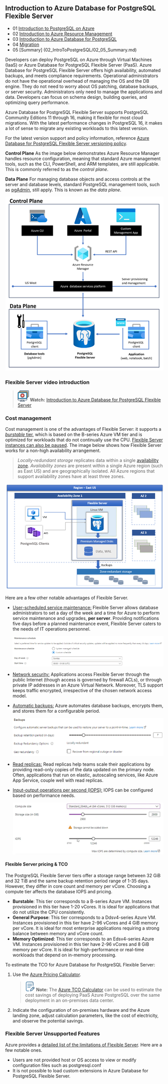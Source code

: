 ## Introduction to Azure Database for PostgreSQL Flexible Server

- 01 [Introduction to PostgreSQL on Azure](02_IntroToPostgreSQL/02_01_Introduction_to_PostgreSQL_on_Azure.md)
- 02 [Introduction to Azure Resource Management](02_IntroToPostgreSQL/02_02_Introduction_to_Azure_resource_mgmt.md)
- 03 [Introduction to Azure Database for PostgreSQL](02_IntroToPostgreSQL/02_03_Introduction_to_Azure_PaaS_PostgreSQL.md)
- 04 [Migration](02_IntroToPostgreSQL/02_04_Migration.md)
- 05 [Summary] (02_IntroToPostgreSQL/02_05_Summary.md)

Developers can deploy PostgreSQL on Azure through Virtual Machines (IaaS) or Azure Database for PostgreSQL Flexible Server (PaaS). Azure Database for PostgreSQL Flexible Server offers high availability, automated backups, and meets compliance requirements. Operational administrators do not have the operational overhead of managing the OS and the DB engine. They do not need to worry about OS patching, database backups, or server security. Administrators only need to manage the applications and data. Developers can focus on schema design, building queries, and optimizing query performance.

Azure Database for PostgreSQL Flexible Server supports PostgreSQL Community Editions 11 through 16, making it flexible for most cloud migrations. With the latest performance changes in PostgreSQL 16, it makes a lot of sense to migrate any existing workloads to this latest version.

For the latest version support and policy information, reference [Azure Database for PostgreSQL Flexible Server versioning policy](https://learn.microsoft.com/azure/postgresql/single-server/concepts-version-policy).

**Control Plane**
As the image below demonstrates Azure Resource Manager handles resource configuration, meaning that standard Azure management tools, such as the CLI, PowerShell, and ARM templates, are still applicable. This is commonly referred to as the *control plane*.

**Data Plane**
For managing database objects and access controls at the server and database levels, standard PostgreSQL management tools, such as [pgAdmin](https://www.pgadmin.org/), still apply. This is known as the *data plane*.

![This image demonstrates the control and data plane for Azure Database for PostgreSQL Flexible Server.](./media/postgresql-conceptual-diagram.png "Control plane for Azure Database for PostgreSQL Flexible Server")

### Flexible Server video introduction

>![Watch icon](media/watch.png "Watch") **Watch:** [Introduction to Azure Database for PostgreSQL Flexible Server](https://youtu.be/NSEmJfUgNzE)

### Cost management

Cost management is one of the advantages of Flexible Server: it supports a [*burstable* tier](https://learn.microsoft.com/azure/postgresql/flexible-server/concepts-compute-storage), which is based on the B-series Azure VM tier and is optimized for workloads that do not continually use the CPU. [Flexible Server instances can also be paused](https://learn.microsoft.com/azure/postgresql/flexible-server/how-to-stop-start-server-portal). The image below shows how Flexible Server works for a non-high availability arrangement.

> *Locally-redundant storage* replicates data within a single [availability zone](https://learn.microsoft.com/azure/availability-zones/az-overview). *Availability zones* are present within a single Azure region (such as East US) and are geographically isolated. All Azure regions that support availability zones have at least three zones.

![This image demonstrates how PostgreSQL Flexible Server works, with compute, storage, and backup storage.](./media/flexible-server.png "Operation of PostgreSQL Flexible Server")

Here are a few other notable advantages of Flexible Server.

- [User-scheduled service maintenance:](https://learn.microsoft.com/azure/postgresql/flexible-server/concepts-maintenance) Flexible Server allows database administrators to set a day of the week and a time for Azure to perform service maintenance and upgrades, **per server**. Providing notifications five days before a planned maintenance event, Flexible Server caters to the needs of IT operations personnel.

  ![This image demonstrates how to set a custom maintenance schedule in Flexible Server.](media/custom_maintenance_schedule.png "Setting a custom maintenance schedule")

- [Network security:](https://learn.microsoft.com/azure/postgresql/flexible-server/concepts-security) Applications access Flexible Server through the public Internet (though access is governed by firewall ACLs), or through private IP addresses in an Azure Virtual Network. Moreover, TLS support keeps traffic encrypted, irrespective of the chosen network access model.

- [Automatic backups:](https://learn.microsoft.com/azure/postgresql/flexible-server/concepts-backup-restore) Azure automates database backups, encrypts them, and stores them for a configurable period.

  ![This image demonstrates how to configure Flexible Server automatic backups.](media/postgresql_backup_configuration.png "Configuring automatic backups")

- [Read replicas:](https://learn.microsoft.com/azure/postgresql/flexible-server/concepts-read-replicas) Read replicas help teams scale their applications by providing read-only copies of the data updated on the primary node. Often, applications that run on elastic, autoscaling services, like Azure App Service, couple well with read replicas.
  
- [Input-output operations per second (IOPS):](https://learn.microsoft.com/azure/postgresql/flexible-server/concepts-compute-storage#iops) IOPS can be configured based on performance needs.

  ![This image demonstrates server IOPS configuration.](media/postgresql_iops_configuration.png "Configuring server IOPS")

#### Flexible Server pricing & TCO

The PostgreSQL Flexible Server tiers offer a storage range between 32 GiB and 32 TiB and the same backup retention period range of 1-35 days. However, they differ in core count and memory per vCore. Choosing a compute tier affects the database IOPS and pricing.

- **Burstable**: This tier corresponds to a B-series Azure VM. Instances provisioned in this tier have 1-20 vCores. It is ideal for applications that do not utilize the CPU consistently.
- **General Purpose**: This tier corresponds to a Ddsv4-series Azure VM. Instances provisioned in this tier have 2-96 vCores and 4 GiB memory per vCore. It is ideal for most enterprise applications requiring a strong balance between memory and vCore count.
- **Memory Optimized**: This tier corresponds to an Edsv4-series Azure VM. Instances provisioned in this tier have 2-96 vCores and 8 GiB memory per vCore. It is ideal for high-performance or real-time workloads that depend on in-memory processing.

To estimate the TCO for Azure Database for PostgreSQL Flexible Server:

1. Use the [Azure Pricing Calculator](https://azure.microsoft.com/pricing/calculator/).

   >![Note icon](media/note.png "Note") **Note:** The [Azure TCO Calculator](https://azure.microsoft.com/pricing/tco/calculator/) can be used to estimate the cost savings of deploying PaaS Azure PostgreSQL over the same deployment in an on-premises data center.
2. Indicate the configuration of on-premises hardware and the Azure landing zone, adjust calculation parameters, like the cost of electricity, and observe the potential savings.

### Flexible Server Unsupported Features

Azure provides a [detailed list of the limitations of Flexible Server](https://learn.microsoft.com/azure/postgresql/flexible-server/concepts-limits). Here are a few notable ones.

- Users are not provided host or OS access to view or modify configuration files such as postgresql.conf
- It is not possible to load custom extensions in Azure Database for PostgreSQL Flexible Server.
